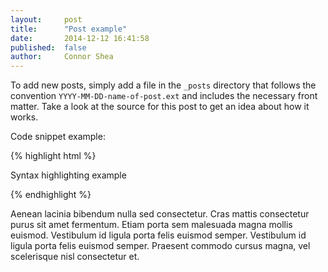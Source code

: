 ```yaml
---
layout:     post
title:      "Post example"
date:       2014-12-12 16:41:58
published:  false
author:     Connor Shea
---
```


To add new posts, simply add a file in the `_posts` directory that follows the convention `YYYY-MM-DD-name-of-post.ext` and includes the necessary front matter. Take a look at the source for this post to get an idea about how it works.

Code snippet example:

{% highlight html %}
<div class="class">
  <p>Syntax highlighting example</p>
</div>
{% endhighlight %}

Aenean lacinia bibendum nulla sed consectetur. Cras mattis consectetur purus sit amet fermentum. Etiam porta sem malesuada magna mollis euismod. Vestibulum id ligula porta felis euismod semper. Vestibulum id ligula porta felis euismod semper. Praesent commodo cursus magna, vel scelerisque nisl consectetur et.

